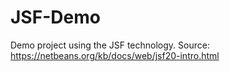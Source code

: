 # JSF-Demo
Demo project using the JSF technology.
Source: https://netbeans.org/kb/docs/web/jsf20-intro.html
